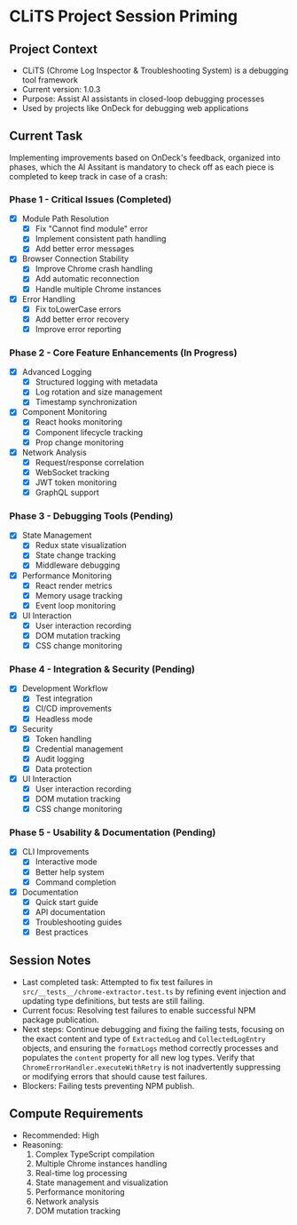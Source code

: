 # CLiTS Project Session Priming

## Project Context
- CLiTS (Chrome Log Inspector & Troubleshooting System) is a debugging tool framework
- Current version: 1.0.3
- Purpose: Assist AI assistants in closed-loop debugging processes
- Used by projects like OnDeck for debugging web applications

## Current Task
Implementing improvements based on OnDeck's feedback, organized into phases, which the AI Assitant is mandatory to check off as each piece is completed to keep track in case of a crash:

### Phase 1 - Critical Issues (Completed)
- [x] Module Path Resolution
  - [x] Fix "Cannot find module" error
  - [x] Implement consistent path handling
  - [x] Add better error messages
- [x] Browser Connection Stability
  - [x] Improve Chrome crash handling
  - [x] Add automatic reconnection
  - [x] Handle multiple Chrome instances
- [x] Error Handling
  - [x] Fix toLowerCase errors
  - [x] Add better error recovery
  - [x] Improve error reporting

### Phase 2 - Core Feature Enhancements (In Progress)
- [x] Advanced Logging
  - [x] Structured logging with metadata
  - [x] Log rotation and size management
  - [x] Timestamp synchronization
- [x] Component Monitoring
  - [x] React hooks monitoring
  - [x] Component lifecycle tracking
  - [x] Prop change monitoring
- [x] Network Analysis
  - [x] Request/response correlation
  - [x] WebSocket tracking
  - [x] JWT token monitoring
  - [x] GraphQL support

### Phase 3 - Debugging Tools (Pending)
- [x] State Management
  - [x] Redux state visualization
  - [x] State change tracking
  - [x] Middleware debugging
- [x] Performance Monitoring
  - [x] React render metrics
  - [x] Memory usage tracking
  - [x] Event loop monitoring
- [x] UI Interaction
  - [x] User interaction recording
  - [x] DOM mutation tracking
  - [x] CSS change monitoring

### Phase 4 - Integration & Security (Pending)
- [x] Development Workflow
  - [x] Test integration
  - [x] CI/CD improvements
  - [x] Headless mode
- [x] Security
  - [x] Token handling
  - [x] Credential management
  - [x] Audit logging
  - [x] Data protection
- [x] UI Interaction
  - [x] User interaction recording
  - [x] DOM mutation tracking
  - [x] CSS change monitoring

### Phase 5 - Usability & Documentation (Pending)
- [x] CLI Improvements
  - [x] Interactive mode
  - [x] Better help system
  - [x] Command completion
- [x] Documentation
  - [x] Quick start guide
  - [x] API documentation
  - [x] Troubleshooting guides
  - [x] Best practices

## Session Notes
- Last completed task: Attempted to fix test failures in `src/__tests__/chrome-extractor.test.ts` by refining event injection and updating type definitions, but tests are still failing.
- Current focus: Resolving test failures to enable successful NPM package publication.
- Next steps: Continue debugging and fixing the failing tests, focusing on the exact content and type of `ExtractedLog` and `CollectedLogEntry` objects, and ensuring the `formatLogs` method correctly processes and populates the `content` property for all new log types. Verify that `ChromeErrorHandler.executeWithRetry` is not inadvertently suppressing or modifying errors that should cause test failures.
- Blockers: Failing tests preventing NPM publish.

## Compute Requirements
- Recommended: High
- Reasoning: 
  1. Complex TypeScript compilation
  2. Multiple Chrome instances handling
  3. Real-time log processing
  4. State management and visualization
  5. Performance monitoring
  6. Network analysis
  7. DOM mutation tracking 